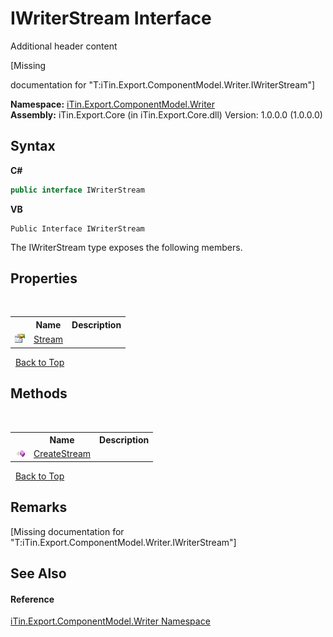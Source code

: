 # IWriterStream Interface
Additional header content 

\[Missing <summary> documentation for "T:iTin.Export.ComponentModel.Writer.IWriterStream"\]

**Namespace:**&nbsp;<a href="37973b78-6b66-1218-9d7d-14680ab2aeda">iTin.Export.ComponentModel.Writer</a><br />**Assembly:**&nbsp;iTin.Export.Core (in iTin.Export.Core.dll) Version: 1.0.0.0 (1.0.0.0)

## Syntax

**C#**<br />
``` C#
public interface IWriterStream
```

**VB**<br />
``` VB
Public Interface IWriterStream
```

The IWriterStream type exposes the following members.


## Properties
&nbsp;<table><tr><th></th><th>Name</th><th>Description</th></tr><tr><td>![Public property](media/pubproperty.gif "Public property")</td><td><a href="8cc28f8b-2b23-cbb8-97c7-c0abdf8a54c8">Stream</a></td><td /></tr></table>&nbsp;
<a href="#iwriterstream-interface">Back to Top</a>

## Methods
&nbsp;<table><tr><th></th><th>Name</th><th>Description</th></tr><tr><td>![Public method](media/pubmethod.gif "Public method")</td><td><a href="2c98cb4e-11b1-62cc-85f7-e288c876a9b8">CreateStream</a></td><td /></tr></table>&nbsp;
<a href="#iwriterstream-interface">Back to Top</a>

## Remarks
\[Missing <remarks> documentation for "T:iTin.Export.ComponentModel.Writer.IWriterStream"\]

## See Also


#### Reference
<a href="37973b78-6b66-1218-9d7d-14680ab2aeda">iTin.Export.ComponentModel.Writer Namespace</a><br />